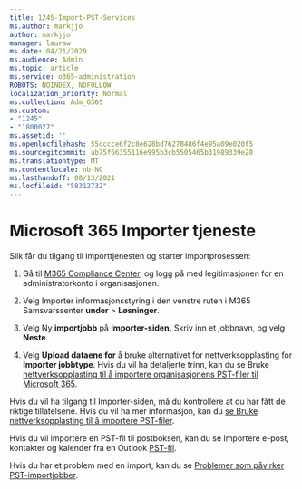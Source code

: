 ```yaml
---
title: 1245-Import-PST-Services
ms.author: markjjo
author: markjjo
manager: lauraw
ms.date: 04/21/2020
ms.audience: Admin
ms.topic: article
ms.service: o365-administration
ROBOTS: NOINDEX, NOFOLLOW
localization_priority: Normal
ms.collection: Adm_O365
ms.custom:
- "1245"
- "1800027"
ms.assetid: ''
ms.openlocfilehash: 55cccce6f2c8e628bd76278486f4e95a09e020f5
ms.sourcegitcommit: ab75f66355116e995b3cb5505465b31989339e28
ms.translationtype: MT
ms.contentlocale: nb-NO
ms.lasthandoff: 08/13/2021
ms.locfileid: "58312732"
---
```

# <a name="microsoft-365-import-service"></a>Microsoft 365 Importer tjeneste

Slik får du tilgang til importtjenesten og starter importprosessen:

1. Gå til [M365 Compliance Center](https://compliance.microsoft.com/), og logg på med legitimasjonen for en administratorkonto i organisasjonen.

1. Velg Importer informasjonsstyring i den venstre ruten i M365 Samsvarssenter **under**  >  **Løsninger**.

1. Velg Ny **importjobb** på **Importer-siden.** Skriv inn et jobbnavn, og velg **Neste**.

1. Velg **Upload dataene for** å bruke alternativet for nettverksopplasting for **Importer jobbtype**. Hvis du vil ha detaljerte trinn, kan du se Bruke [nettverksopplasting til å importere organisasjonens PST-filer til Microsoft 365](https://docs.microsoft.com/compliance/use-network-upload-to-import-pst-files).

Hvis du vil ha tilgang til Importer-siden, må du kontrollere at du har fått de riktige tillatelsene.  Hvis du vil ha mer informasjon, kan du [se Bruke nettverksopplasting til å importere PST-filer](https://docs.microsoft.com/microsoft-365/compliance/importing-pst-files-to-office-365#using-network-upload-to-import-pst-files).

Hvis du vil importere en PST-fil til postboksen, kan du se Importere e-post, kontakter og kalender fra en Outlook [PST-fil](https://support.office.com/article/import-email-contacts-and-calendar-from-an-outlook-pst-file-431a8e9a-f99f-4d5f-ae48-ded54b3440ac).

Hvis du har et problem med en import, kan du se [Problemer som påvirker PST-importjobber](https://docs.microsoft.com/office365/troubleshoot/pst-import-service/issues-with-pst-import-job).

